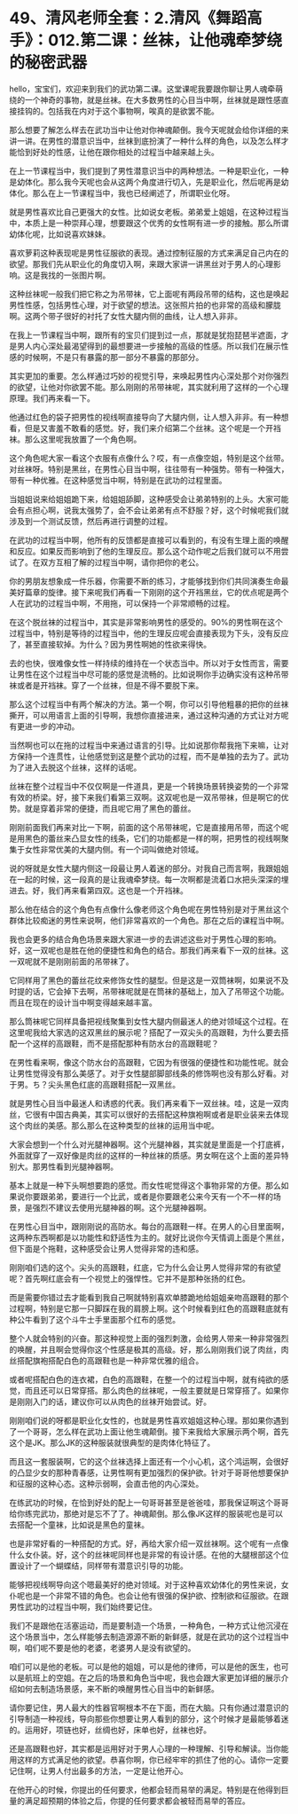 # 49、清风老师全套：2.清风《舞蹈高手》：012.第二课：丝袜，让他魂牵梦绕的秘密武器

hello，宝宝们，欢迎来到我们的武功第二课。这堂课呢我要跟你聊让男人魂牵萌绕的一个神奇的事物，就是丝袜。在大多数男性的心目当中啊，丝袜就是跟性感直接挂钩的。包括我在内对于这个事物啊，唉真的是欲罢不能。

那么想要了解怎么样去在武功当中让他对你神魂颠倒。我今天呢就会给你详细的来讲一讲。在男性的潜意识当中，丝袜到底扮演了一种什么样的角色，以及怎么样才能恰到好处的性感，让他在跟你相处的过程当中越来越上头。

在上一节课程当中，我们提到了男性潜意识当中的两种想法。一种是职业化，一种是幼体化。那么我今天呢也会从这两个角度进行切入，先是职业化，然后呢再是幼体化。那么在上一节课程当中，我也已经阐述了，所谓职业化呀。

就是男性喜欢比自己更强大的女性。比如说女老板。弟弟爱上姐姐，在这种过程当中，本质上是一种崇拜心理，想要跟这个优秀的女性啊有进一步的接触。那么所谓幼体化呢，比如说喜欢妹妹。

喜欢萝莉这种表现呢是男性征服欲的表现。通过控制征服的方式来满足自己内在的欲望。那我们先从职业化的角度切入啊，来跟大家讲一讲黑丝对于男人的心理影响。这是我找的一张图片啊。

这种丝袜呢一般我们把它称之为吊带袜，它上面呢有两段吊带的结构，这也是唤起男性性感，包括男性心理，对于欲望的想法。这张照片拍的也非常的高级和朦胧啊。这两个带子很好的衬托了女性大腿内侧的曲线，让人想入非非。

在我上一节课程当中啊，跟所有的宝贝们提到过一点，那就是犹抱琵琶半遮面，才是男人内心深处最渴望得到的最想要进一步接触的高级的性感。所以我们在展示性感的时候啊，不是只有暴露的那一部分不暴露的那部分。

其实更加的重要。怎么样通过巧妙的视觉引导，来唤起男性内心深处那个对你强烈的欲望，让他对你欲罢不能。那么刚刚的吊带袜呢，其实就利用了这样的一个心理原理。我们再来看一下。

他通过红色的袋子把男性的视线啊直接导向了大腿内侧，让人想入非非。有一种想看，但是又害羞不敢看的感觉。好，我们来介绍第二个丝袜。这个呢是一个开裆袜。那么这里呢我放置了一个角色啊。

这个角色呢大家一看这个衣服有点像什么？哎，有一点像空姐，特别是这个丝带。对丝袜呀。特别是黑丝，在男性心目当中啊，往往带有一种强势。带有一种强大，带有一种优雅。在这种感觉当中啊，特别是在武功的过程里面。

当姐姐说来给姐姐跪下来，给姐姐舔脚，这种感受会让弟弟特别的上头。大家可能会有点担心啊，说我太强势了，会不会让弟弟有点不舒服？好，这个时候呢我们就涉及到一个测试反馈，然后再进行调整的过程。

在武功的过程当中啊，他所有的反馈都是直接可以看到的，有没有生理上面的唤醒和反应。如果反而影响到了他的生理反应。那么这个动作呢之后我们就可以不用尝试了。在双方互相了解的过程当中啊，请你把你的老公。

你的男朋友想象成一件乐器，你需要不断的练习，才能够找到你们共同演奏生命最美好篇章的旋律。接下来呢我们再看一下刚刚的这个开裆黑丝，它的优点呢是两个人在武功的过程当中啊，不用拖，可以保持一个非常顺畅的过程。

在这个脱丝袜的过程当中，其实是非常影响男性的感受的。90%的男性啊在这个过程当中，特别是等待的过程当中，他的生理反应呢会直接表现为下头，没有反应了，甚至直接软掉。为什么？因为男性啊她的性欲来得快。

去的也快，很难像女性一样持续的维持在一个状态当中。所以对于女性而言，需要让男性在这个过程当中尽可能的感觉是流畅的。比如说啊你手边确实没有这种吊带袜或者是开裆袜。穿了一个丝袜，但是不得不要脱下来。

那么这个过程当中有两个解决的方法。第一个啊，你可以引导他粗暴的把你的丝袜撕开，可以用语言上面的引导啊，我想你直接进来，通过这种沟通的方式让对方呢有更进一步的冲动。

当然啊也可以在拖的过程当中来通过语言的引导。比如说那你帮我拖下来嘛，让对方保持一个连贯性，让他感觉到这是整个武功的过程，而不是单独的去为了。武功为了进入去脱这个丝袜，这样的话呢。

丝袜在整个过程当中不仅仅啊是一件道具，更是一个转换场景转换姿势的一个非常有效的桥梁。好，接下来我们看第三双啊。这双呢也是一双吊带袜，但是啊它的优势。就是穿着非常的便捷，而且呢它用了黑色的蕾丝。

刚刚前面我们再来对比一下啊，前面的这个吊带袜呢，它是直接用吊带，而这个呢是用黑色的蕾丝来凸显女性的线条，它们的功能都是一样的啊，把男性的视线啊聚集于女性非常优美的大腿内侧。有一个词叫做绝对领域。

说的呀就是女性大腿内侧这一段最让男人着迷的部分。对我自己而言啊，我跟姐姐在一起的时候，这一段真的是让我魂牵梦绕。每一次啊都是流着口水把头深深的埋进去。好，我们再来看第四双。这也是一个开裆袜。

那么他在结合的这个角色有点像什么像老师这个角色呢在男性特别是对于黑丝这个群体比较痴迷的男性来说啊，他们非常喜欢的一个角色。那在之后的课程当中啊。

我也会更多的结合角色场景来跟大家进一步的去讲述这些对于男性心理的影响。好，这一双呢也是胜在他的便捷性和角色的结合。那我们再来看下一双的丝袜。这一双呢就不是刚刚前面的吊带袜了。

它同样用了黑色的蕾丝花纹来修饰女性的腿型。但是这是一双筒袜啊，如果说不及时提的话，它会掉下去啊，吊带袜呢就是在筒袜的基础上，加入了吊带这个功能。而且在现在的设计当中啊变得越来越丰富。

那么筒袜呢它同样具备把视线聚集到女性大腿内侧最迷人的绝对领域这个过程。在这里呢我给大家选的这双黑丝的展示呢？搭配了一双尖头的高跟鞋，为什么要去搭配一个这样的高跟鞋，而不是搭配那种有防水台的高跟鞋呢？

在男性看来啊，像这个防水台的高跟鞋，它因为有很强的便捷性和功能性呢。就会让男性觉得没有那么美感了。对于女性腿部脚部线条的修饰啊也没有那么好看。对于男。ち？尖头黑色红底的高跟鞋搭配一双黑丝。

就是男性心目当中最迷人和诱惑的代表。我们再来看下一双丝袜。哇，这是一双肉丝，它很有中国古典美，其实可以很好的去搭配这种旗袍啊或者是职业装来去体现这个肉丝的美感。那么那么在这种类型的丝袜的运用当中呢。

大家会想到一个什么对光腿神器啊。这个光腿神器，其实就是里面是一个打底裤，外面就穿了一双好像是肉丝的这样的一种丝袜的质感。男女啊在这个上面的差异特别大。那男性看到光腿神器啊。

基本上就是一种下头啊想要跑的感觉。而女性呢觉得这个事物非常的方便。那么如果说你要跟弟弟，要进行一个比武，或者是你要跟老公来今天有一个不一样的场景，是强烈不建议去使用光腿神器的啊。这个光腿神器啊。

在男性心目当中，跟刚刚说的高防水。每台的高跟鞋一样。在男人的心目里面啊，这两种东西啊都是以功能性和舒适性为主的。就好比说你今天情调上面是个黑丝，但下面是个拖鞋，这种感受会让男人觉得非常的违和感。

刚刚咱们选的这个。尖头的高跟鞋，红底，它为什么会让男人觉得非常的有欲望呢？首先啊红底会有一个视觉上的强悍性。它并不是那种张扬的红色。

而是需要你错过去才能看到我自己啊就特别喜欢单膝跪地给姐姐亲吻高跟鞋的那个过程啊，特别是它那一只脚踩在我的肩膀上啊。这个时候看到红色的高跟鞋底就有种公牛看到了这个斗牛士手里面那个红布的感觉。

整个人就会特别的兴奋。那这种视觉上面的强烈刺激，会给男人带来一种非常强烈的唤醒，并且啊会觉得你这个性感是极其的高级。好，那么刚刚我们说了肉丝，肉丝搭配旗袍搭配白色的高跟鞋也是一种非常优雅的组合。

或者呢搭配白色的连衣裙，白色的高跟鞋，在整一个的过程当中啊，就有纯欲的感觉，而且还可以日常穿搭。那么肉色的丝袜呢，一般主要就是日常穿搭了。如果你是刚刚入门的话，建议你可以从肉色的丝袜开始尝试。好。

刚刚咱们说的呀都是职业化女性的，也就是男性喜欢姐姐这种心理。那如果你遇到了一个哥哥，怎么样在武功上面让他生魂颠倒。接下来我给大家展示两个啊，首先这个是JK。那么JK的这种服装就很典型的是肉体化特征了。

而且这一套服装啊，它的这个丝袜选择上面还有一个小心机，这个鸿运啊，会很好的凸显少女的那种青春感，让男性啊有更加强烈的保护欲。针对于哥哥他想要保护和征服的这种心态。这种示弱啊，会直击他的内心深处。

在练武功的时候，在恰到好处的配上一句哥哥甚至是爸爸哇，那我保证啊这个哥哥给你练完武功，那绝对是忘不了了。神魂颠倒。那么像JK这样的服装呢也是可以去搭配一个童袜，比如说是黑色的童袜。

也是非常好看的一种搭配的方式。好，再给大家介绍一双丝袜啊。这个呢有一点像什么女仆装。好，这个的丝袜呢同样也是非常的有设计感。在他的大腿根部这个位置设计了一个蝴蝶结，同样带有潜意识引导的功能。

能够把视线啊导向这个嗯最美好的绝对领域。对于这种喜欢幼体化的男性来说，女仆呢也是一个非常不错的角色。也会让他有很强的保护欲、控制欲和征服欲。在跟男性武功的过程当中啊，我们始终要记住。

我们不是跟他在活塞运动，而是要制造一个场景，一种角色，一种方式让他沉浸在这个场景当中，怎么样能够去制造源源不断的新鲜感，就是在武功的这个过程当中啊，咱们呢不要是他的老婆，老婆男人是没有欲望的。

咱们可以是他的老板。可以是他的姐姐，可以是他的律师，可以是他的医生，也可以是航班上的空姐。在之后的场景和角色当中呢，我也会跟大家更加详细的展示介绍如何去制造场景感，来不断的唤醒男性心目当中的新鲜感。

请你要记住，男人最大的性器官啊根本不在下面，而在大脑。只有你通过潜意识的引导制造一种视线，导向那些你想要让男人看到的部分，这个时候才是最能够着迷的。运用好，项链也好，丝绸也好，床单也好，丝袜也好。

还是高跟鞋也好，其实都是运用好对于男人心理的一种理解、引导和解读。当你能用这样的方式满足他的欲望。恭喜你啊，你已经牢牢的抓住了他的心。请你一定要记住啊，让男人付出最多的方法，一定是让他开心。

在他开心的时候，你提出的任何要求，他都会轻而易举的满足。特别是在他得到巨量的满足超预期的体验之后，你提的任何要求都会被轻而易举的答应。

